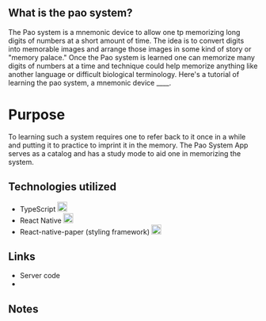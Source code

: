 ## What is the pao system?

The Pao system is a mnemonic device to allow one tp memorizing long digits of numbers at a short amount of time. The idea is to convert digits into memorable images and arrange those images in some kind of story or "memory palace." Once the Pao system is learned one can memorize many digits of numbers at a time and technique could help memorize anything like another language or difficult biological terminology. Here's a tutorial of learning the pao system, a mnemonic device ____.

# Purpose

To learning such a system requires one to refer back to it once in a while and putting it to practice to imprint it in the memory. The Pao System App serves as a catalog and has a study mode to aid one in memorizing the system. 

## Technologies utilized
- TypeScript <img src="https://gist.githubusercontent.com/FormidablePencil/08767773b974a5e26f84ddb558cda01f/raw/441a3b040130c35e3892eb3c8c4fe273cf0347dd/typescript.svg" width="20" title="hover text">
- React Native <img src="https://i.ibb.co/0pNL1RX/react-Native-Logo.png" width="20" title="hover text">
- React-native-paper (styling framework) <img src="https://i.ibb.co/wW3rbJh/paper-logo.png" width="20" title="hover text">

## Links

- Server code
- 

## Notes
